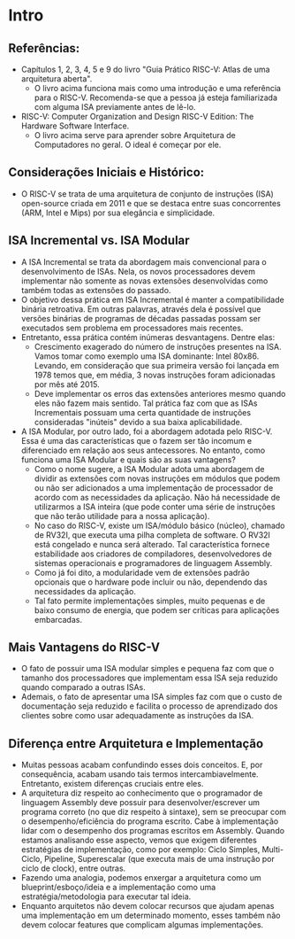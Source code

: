 # Intro

## Referências:
* Capítulos 1, 2, 3, 4, 5 e 9 do livro "Guia Prático RISC-V: Atlas de uma arquitetura aberta".
  * O livro acima funciona mais como uma introdução e uma referência para o RISC-V. Recomenda-se que a pessoa já esteja familiarizada com alguma ISA previamente antes de lê-lo.
* RISC-V: Computer Organization and Design RISC-V Edition: The Hardware Software Interface.
  * O livro acima serve para aprender sobre Arquitetura de Computadores no geral. O ideal é começar por ele.

## Considerações Iniciais e Histórico:
* O RISC-V se trata de uma arquitetura de conjunto de instruções (ISA) open-source criada em 2011 e que se destaca entre suas concorrentes (ARM, Intel e Mips) por sua elegância e simplicidade.

## ISA Incremental vs. ISA Modular
* A ISA Incremental se trata da abordagem mais convencional para o desenvolvimento de ISAs. Nela, os novos processadores devem implementar não somente as novas extensões desenvolvidas como também todas as extensões do passado.
* O objetivo dessa prática em ISA Incremental é manter a compatibilidade binária retroativa. Em outras palavras, através dela é possível que versões binárias de programas de décadas passadas possam ser executados sem problema em processadores mais recentes.
* Entretanto, essa prática contém inúmeras desvantagens. Dentre elas:
  * Crescimento exagerado do número de instruções presentes na ISA. Vamos tomar como exemplo uma ISA dominante: Intel 80x86. Levando, em consideração que sua primeira versão foi lançada em 1978 temos que, em média, 3 novas instruções foram adicionadas por mês até 2015.
  * Deve implementar os erros das extensões anteriores mesmo quando eles não fazem mais sentido. Tal prática faz com que as ISAs Incrementais possuam uma certa quantidade de instruções consideradas "inúteis" devido a sua baixa aplicabilidade.
* A ISA Modular, por outro lado, foi a abordagem adotada pelo RISC-V. Essa é uma das características que o fazem ser tão incomum e diferenciado em relação aos seus antecessores. No entanto, como funciona uma ISA Modular e quais são as suas vantagens?
  * Como o nome sugere, a ISA Modular adota uma abordagem de dividir as extensões com novas instruções em módulos que podem ou não ser adicionados a uma implementação de processador de acordo com as necessidades da aplicação. Não há necessidade de utilizarmos a ISA inteira (que pode conter uma série de instruções que não terão utilidade para a nossa aplicação).
  * No caso do RISC-V, existe um ISA/módulo básico (núcleo), chamado de RV32I, que executa uma pilha completa de software. O RV32I está congelado e nunca será alterado. Tal característica fornece estabilidade aos criadores de compiladores, desenvolvedores de sistemas operacionais e programadores de linguagem Assembly.
  * Como já foi dito, a modularidade vem de extensões padrão opcionais que o hardware pode incluir ou não, dependendo das necessidades da aplicação.
  * Tal fato permite implementações simples, muito pequenas e de baixo consumo de energia, que podem ser críticas para aplicações embarcadas.

## Mais Vantagens do RISC-V
* O fato de possuir uma ISA modular simples e pequena faz com que o tamanho dos processadores que implementam essa ISA seja reduzido quando comparado a outras ISAs.
* Ademais, o fato de apresentar uma ISA simples faz com que o custo de documentação seja reduzido e facilita o processo de aprendizado dos clientes sobre como usar adequadamente as instruções da ISA.

## Diferença entre Arquitetura e Implementação
* Muitas pessoas acabam confundindo esses dois conceitos. E, por consequência, acabam usando tais termos intercambiavelmente. Entretanto, existem diferenças cruciais entre eles.
* A arquitetura diz respeito ao conhecimento que o programador de linguagem Assembly deve possuir para desenvolver/escrever um programa correto (no que diz respeito à sintaxe), sem se preocupar com o desempenho/eficiência do programa escrito. Cabe à implementação lidar com o desempenho dos programas escritos em Assembly. Quando estamos analisando esse aspecto, vemos que exigem diferentes estratégias de implementação, como por exemplo: Ciclo Simples, Multi-Ciclo, Pipeline, Superescalar (que executa mais de uma instrução por ciclo de clock), entre outras.
* Fazendo uma analogia, podemos enxergar a arquitetura como um blueprint/esboço/ideia e a implementação como uma estratégia/metodologia para executar tal ideia.
* Enquanto arquitetos não devem colocar recursos que ajudam apenas uma implementação em um determinado momento, esses também não devem colocar features que complicam algumas implementações.
